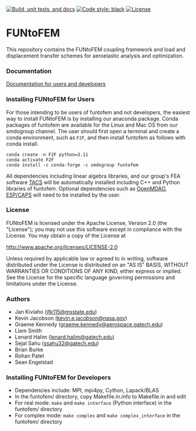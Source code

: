 [![Build, unit tests, and docs](https://github.com/smdogroup/funtofem/actions/workflows/unit_tests.yml/badge.svg)](https://github.com/smdogroup/funtofem/actions/workflows/unit_tests.yml)
[![Code style: black](https://img.shields.io/badge/code%20style-black-000000.svg)](https://github.com/psf/black)
[![License](https://img.shields.io/badge/License-Apache_2.0-blue.svg)](https://opensource.org/licenses/Apache-2.0)

# FUNtoFEM #

This repository contains the FUNtoFEM coupling framework and load and displacement transfer schemes for aeroelastic analysis and optimization.

### Documentation ###

[Documentation for users and developers](https://smdogroup.github.io/funtofem/index.html)

### Installing FUNtoFEM for Users ###
For those intending to be users of funtofem and not developers, the easiest way to install FUNtoFEM is by installing our anaconda package.
Conda packages of funtofem are available for the Linux and Mac OS from our smdogroup channel. The user should first open a terminal and create
a conda environment, such as `F2F`, and then install funtofem as follows with conda install.
```
conda create -n F2F python=3.11
conda activate F2F
conda install -c conda-forge -c smdogroup funtofem
```

All dependencies including linear algebra libraries, and our group's FEA software [TACS](https://github.com/smdogroup/tacs) will be automatically
installed including C++ and Python libraries of funtofem. Optional dependencies such as [OpenMDAO](https://github.com/OpenMDAO/OpenMDAO), [ESP/CAPS](https://acdl.mit.edu/ESP/) will need to be installed by the user.

### License ###

FUNtoFEM is licensed under the Apache License, Version 2.0 (the "License");
you may not use this software except in compliance with the License.
You may obtain a copy of the License at

   http://www.apache.org/licenses/LICENSE-2.0

Unless required by applicable law or agreed to in writing, software
distributed under the License is distributed on an "AS IS" BASIS,
WITHOUT WARRANTIES OR CONDITIONS OF ANY KIND, either express or implied.
See the License for the specific language governing permissions and
limitations under the License.

### Authors ###

* Jan Kiviaho (jfk115@msstate.edu)
* Kevin Jacobson (kevin.e.jacobson@nasa.gov)
* Graeme Kennedy (graeme.kennedy@aerospace.gatech.edu)
* Liam Smith
* Lenard Halim (lenard.halim@gatech.edu)
* Sejal Sahu (ssahu32@gatech.edu)
* Brian Burke
* Rohan Patel
* Sean Engelstad

### Installing FUNtoFEM for Developers ###
* Dependencies include: MPI, mpi4py, Cython, Lapack/BLAS
* In the funtofem/ directory, copy Makefile.in.info to Makefile.in and edit
* For real mode: `make` and `make interface` (Python interface) in the funtofem/ directory
* For complex mode: `make complex` and `make complex_interface` in the funtofem/ directory
